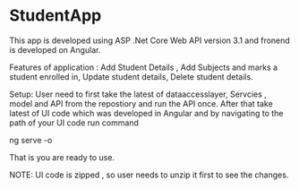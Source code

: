 # StudentApp

This app is developed using ASP .Net Core Web API version 3.1 and fronend is developed on Angular.

Features of application : Add Student Details , Add Subjects and marks  a student enrolled in, Update student details, Delete student details.

Setup: User need to first take the latest of dataaccesslayer, Servcies , model and API from the repostiory and run the API once.
After that take latest of UI code which was developed in Angular and by navigating to the path of your UI code run command

ng serve -o

That is you are ready to use.


NOTE: UI code is zipped , so user needs to unzip it first to see the changes.

